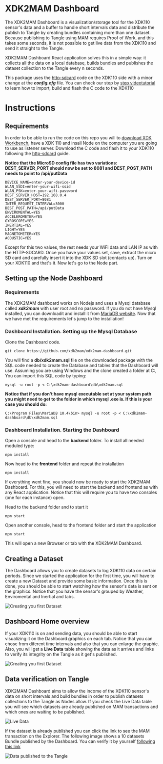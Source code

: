 # XDK2MAM Dashboard

The XDK2MAM Dashboard is a visualization/storage tool for the XDK110 sensor's data and a buffer to handle short intervals data and distribute the publish to Tangle by creating bundles containing more than one dataset. Because publishing to Tangle using MAM requires Proof of Work, and this takes some seconds, it is not possible to get live data from the XDK110 and send it straight to the Tangle.

XDK2MAM Dashboard React application solves this in a simple way: it collects all the data on a local database, builds bundles and publishes the dataset collection to the Tangle every n seconds. 

This package uses the [http-sdcard](https://github.com/xdk2mam/xdk2mam/tree/Workbench-3.6/http-sdcard) code on the XDK110 side with a minor change at the ***config.cfg*** file. 
You can check our step by [step videotutorial](https://www.youtube.com/watch?v=isrx7ibcRL4) to learn how to import, build and flash the C code to the XDK110 

# Instructions

## Requirements
In order to be able to run the code on this repo you will to [download XDK Workbench](https://xdk.bosch-connectivity.com/software-downloads), have a XDK 110 and insall Node on the computer you are going to use as listener server.
Download the C code and flash it to your XDK110 following the [http-sdcard](https://github.com/xdk2mam/xdk2mam/tree/Workbench-3.6/http-sdcard) guide. 

**Notice that the MicroSD config file has two variations: DEST_SERVER_PORT should now be set to 8081 and DEST_POST_PATH needs to point to /api/putData**

```
DEVICE_NAME=enter-your-device-id
WLAN_SSDI=enter-your-wifi-ssid
WLAN_PSK=enter-your-wifi-password
DEST_SERVER_HOST=192.168.0.4
DEST_SERVER_PORT=8081
INTER_REQUEST_INTERVAL=3000
DEST_POST_PATH=/api/putData
ENVIROMENTAL=YES
ACCELEROMETER=YES
GYROSCOPE=YES
INERTIAL=YES
LIGHT=YES
MAGNETOMETER=YES
ACOUSTIC=YES
```

Except for this two values, the rest needs your WiFi data and LAN IP as with the HTTP-SDCARD. Once you have your values set, save, extract the micro SD card and carefully insert it into the XDK SD slot (contacts up). 
Turn on your XDK110 and that's it. Now let's go to the Node part.


## Setting up the Node Dashboard
### Requirements

The XDK2MAM dashboard works on Nodejs and uses a Mysql database called ***xdk2mam*** with user root and no password. If you do not have Mysql installed, you can downloadit and install it from  [MariaDB website](https://downloads.mariadb.org). 
Now that we have met the requirements let's jump to the installation! 

### Dashboard Installation. Setting up the Mysql Database

Clone the Dashboard code.

```
git clone https://github.com/xdk2mam/xdk2mam-dashboard.git
```

You will find a **db/xdk2mam.sql** file on the downloaded package with the SQL code needed to create the Database and tables that the Dashboard will use. 
Assuming you are using Windows and the clone created a folder at C:\, You can import this SQL code by typing:

```
mysql -u root -p < C:\xdk2mam-dashboard\db\xdk2mam.sql
```

**Notice that if you don't have mysql executable set at your system path you might need to get to the folder in which mysql .exe is. If this is your case you should do:**

```
C:\Program Files\MariaDB 10.4\bin> mysql -u root -p < C:\xdk2mam-dashboard\db\xdk2mam.sql
```

### Dashboard Installation. Starting the Dashboard

Open a console and head to the **backend** folder. To install all needed moduled type:

```
npm install
```

Now head to the **frontend** folder and repeat the installation

```
npm install
```

If everything went fine, you should now be ready to start the XDK2MAM Dashboard. For this, you will need to start the backend and frontend as with any React application. 
Notice that this will require you to have two consoles (one for each instance) open. 

Head to the backend folder and to start it

```
npm start
```

Open another console, head to the frontend folder and start the application

```
npm start
```

This will open a new Browser or tab with the XDK2MAM Dashboard. 

## Creating a Dataset

The Dashboard allows you to create datasets to log XDK110 data on certain periods. Since we started the application for the first time, you will have to create a new Dataset and provide some basic information. 
Once this is done, you should be able to start watching how the sensor's data is sent on the graphics. 
Notice that you have the sensor's grouped by Weather, Enviromental and Inertial and tabs. 

![Creating you first Dataset](https://xdk2mam.io/assets/images/Dash-1.png)

## Dashboard Home overview

If your XDK110 is on and sending data, you should be able to start visualizing it on the Dashboard graphics on each tab. Notice that you can chose from diferent time intervals and also that you can enlarge the graphic. Also, you will get a **Live Data** table showing the data as it arrives and links to verify its integrity on the Tangle as it get's published.

![Creating you first Dataset](https://xdk2mam.io/assets/images/Dashboard-overview.png)

## Data verification on Tangle

XDK2MAM Dashboard aims to allow the income of the XDK110 sensor's data on short intervals and build bundles in order to publish datasets collections to the Tangle as Nodes allow. If you check the Live Data table you will see which datasets are already published on MAM transactions and which ones are waiting to be published. 

![Live Data](https://xdk2mam.io/assets/images/Dash-live.png)

If the dataset is already published you can click the link to see the MAM transaction on the Explorer. The following image shows a 10 datasets Bundle published by the Dashboard. You can verify it by yourself [following this link](https://devnet.thetangle.org/mam/RGEKDOMUWTWBDMTSRJFDCJRMSFWLMEQLJTZNNQ99YDGUNTUTVO9YMPUVNRVCRRJLWMSOONCWWF9ZPUY9L)

![Data published to the Tangle](https://xdk2mam.io/assets/images/Dash-Explorer.png)


